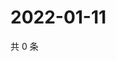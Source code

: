 # 2022-01-11

共 0 条

<!-- BEGIN WEIBO -->
<!-- 最后更新时间 Tue Jan 11 2022 15:12:21 GMT+0800 (China Standard Time) -->

<!-- END WEIBO -->
